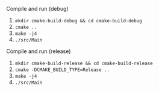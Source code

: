 Compile and run (debug)
1. `mkdir cmake-build-debug && cd cmake-build-debug`
2. `cmake ..`
3. `make -j4`
4. `./src/Main`

Compile and run (release)
1. `mkdir cmake-build-release && cd cmake-build-release`
2. `cmake -DCMAKE_BUILD_TYPE=Release ..`
3. `make -j4`
4. `./src/Main`
